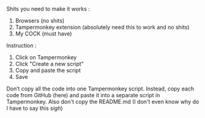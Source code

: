 Shits you need to make it works :
1) Browsers (no shits)
2) Tampermonkey extension (absolutely need this to work and no shits)
3) My COCK (must have)

Instruction :
1) Click on Tampermonkey
2) Click "Create a new script"
3) Copy and paste the script
4) Save

Don’t copy all the code into one Tampermonkey script. Instead, copy each code from GitHub (here) and paste it into a separate script in Tampermonkey.
Also don't copy the README.md (I don't even know why do I have to say this *sigh*)
